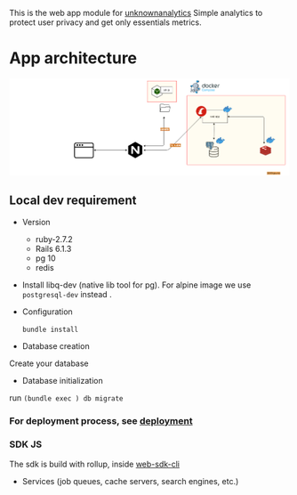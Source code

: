 This is the web app module for [unknownanalytics](unknownanalytics.com/)
Simple analytics to protect user privacy and get only essentials metrics.

# App architecture

![Kiku](docs/assets/full-arch.png)


## Local dev requirement

* Version 

    - ruby-2.7.2
    - Rails 6.1.3
    - pg 10
    - redis

* Install libq-dev (native lib tool for pg). For alpine image we use `postgresql-dev` instead .

* Configuration

  `bundle install`

* Database creation

Create your database

* Database initialization

run `(bundle exec ) db migrate`


### For deployment process, see [deployment](docs/deployment.md)

### SDK JS 

The sdk is build with rollup, inside [web-sdk-cli](./web-sdk-cli/src)


* Services (job queues, cache servers, search engines, etc.)
